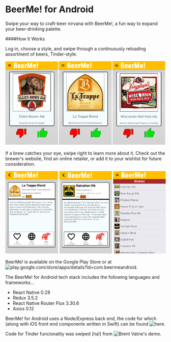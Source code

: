 # BeerMe! for Android

Swipe your way to craft-beer nirvana with BeerMe!, a fun way to expand your beer-drinking palette.

####How It Works

Log in, choose a style, and swipe through a continuously reloading assortment of beers, Tinder-style. 

![beerme_android_pics3](assets/beerme_android_pics3.png)

If a brew catches your eye, swipe right to learn more about it. Check out the brewer's website, find an online retailer, or add it to your wishlist for future consideration. 

![beerme_android_pics4](assets/beerme_android_pics4.png) 

BeerMe! is available on the Google Play Store or at ![play.google.com/store/apps/details?id=com.beermeandroid](https://play.google.com/store/apps/details?id=com.beermeandroid). 

The BeerMe! for Android tech stack includes the following languages and frameworks...

* React Native 0.28
* Redux 3.5.2
* React Native Router Flux 3.30.6
* Axios 0.12

BeerMe! for Android uses a Node/Express back end, the code for which (along with iOS front end components written in Swift) can be found ![here](https://github.com/Cygnus2112/BeerMe).

Code for Tinder funcionality was swiped (ha!) from ![Brent Vatne's demo](https://github.com/brentvatne/react-native-animated-demo-tinder).


